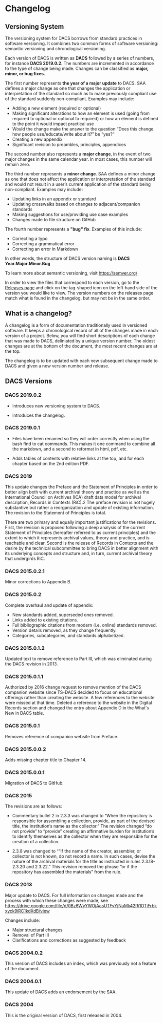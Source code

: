 # Changelog

## Versioning System

The versioning system for DACS borrows from standard practices in software versioning. It combines two common forms of software versioning: semantic versioning and chronological versioning.

Each version of DACS is written as **DACS** followed by a series of numbers, for instance **DACS 2019.0.2**. The numbers are incremented in accordance to the type of change being made. Changes can be classified as **major, minor, or bug fixes.**

The first number represents **the year of a major update** to DACS. SAA defines a major change as one that changes the application or interpretation of the standard so much as to make previously compliant use of the standard suddenly non-compliant. Examples may include:

* Adding a new element (required or optional)
* Making significant alterations to how an element is used (going from required to optional or
optional to required) or how an element is defined to the point it would impact practical use
* Would the change make the answer to the question “Does this change how people
use/educate/write about it?” be “yes?”
* Creating a new appendix
* Significant revision to preambles, principles, appendices

The second number also represents a **major change**, in the event of two major changes in the same calendar year. In most cases, this number will remain zero.

The third number represents a **minor change**. SAA defines a minor change as one that does not affect the application or interpretation of the standard and would not result in a user’s current application of the standard being non-compliant. Examples may include:
* Updating links in an appendix or standard
* Updating crosswalks based on changes to adjacent/companion standards
* Making suggestions for use/providing use case examples
* Changes made to file structure on GitHub

The fourth number represents a **"bug" fix**. Examples of this include:
* Correcting a typo
* Correcting a grammatical error
* Correcting an error in Markdown

In other words, the structure of DACS version naming is **DACS Year.Major.Minor.Bug**

To learn more about semantic versioning, visit https://semver.org/

In order to view the files that correspond to each version, go to the [Releases page](https://github.com/saa-ts-dacs/dacs/releases) and click on the tag-shaped icon on the left-hand side of the version you would like to view. The version numbers on the releases page match what is found in the changelog, but may not be in the same order.

## What is a changelog?

A changelog is a form of documentation traditionally used in versioned software. It keeps a chronological record of all of the changes made in each version of a project. Below, you will find short descriptions of each change that was made to DACS, deliniated by a unique version number. The oldest changes are at the bottom of the document, the most recent changes are at the top.

The changelog is to be updated with each new subsequent change made to DACS and given a new version number and release.

## DACS Versions

### DACS 2019.0.2

* Introduces new versioning system to DACS.

* Introduces the changelog.

### DACS 2019.0.1

* Files have been renamed so they will order correctly when using the bash find to cat commands. This makes it one command to combine all the markdown, and a second to reformat in html, pdf, etc.

* Adds tables of contents with relative links at the top, and for each chapter based on the 2nd edition PDF.

### DACS 2019

This update changes the Preface and the Statement of Principles in order to better align both with current archival theory and practice as well as the International Council on Archives (ICA) draft data model for archival description, Records in Contexts (RiC).2 The preface revision is not hugely substantive but rather a reorganization and update of existing information. The revision to the Statement of Principles is total.

There are two primary and equally important justifications for the revisions. First, the revision is proposed following a deep analysis of the current Statement of Principles (hereafter referred to as current principles) and the extent to which it represents archival values, theory and practice, and is teachable and clear. Second is the release of Records in Contexts and the desire by the technical subcommittee to bring DACS in better alignment with its underlying concepts and structure and, in turn, current archival theory that undergirds RiC.

### DACS 2015.0.2.1

Minor corrections to Appendix B.

### DACS 2015.0.2

Complete overhaul and update of appendix:

* New standards added, superseded ones removed.
* Links added to existing citations.
* Full bibliographic citations from modern (i.e. online) standards removed.
* Version details removed, as they change frequently.
* Categories, subcategories, and standards alphabetized.

### DACS 2015.0.1.2

Updated text to remove reference to Part III, which was eliminated during the DACS revision in 2013.

### DACS 2015.0.1.1

Authorized by 2016 change request to remove mention of the DACS companion website since TS-DACS decided to focus on educational offerings rather than creating the website. A few references to the website were missed at that time. Deleted a reference to the website in the Digital Records section and changed the entry about Appendix D in the What's New in DACS table.

### DACS 2015.0.1

Removes reference of companion website from Preface.

### DACS 2015.0.0.2

Adds missing chapter title to Chapter 14.

### DACS 2015.0.0.1

Migration of DACS to GitHub.

### DACS 2015

The revisions are as follows:

* Commentary bullet 2 in 2.3.3 was changed to “When the repository is responsible for assembling a collection, provide, as part of the devised title, the institution’s name as the collector.” The revision changed “do not provide” to “provide” creating an affirmative burden for institution’s to identify themselves as the collector when they are responsible for the creation of a collection.

* 2.3.6 was changed to ““If the name of the creator, assembler, or collector is not known, do not record a name. In such cases, devise the nature of the archival materials for the title as instructed in rules 2.3.18-2.3.20 and 2.3.22.” This revision removed the phrase “or if the repository has assembled the materials” from the rule.


### DACS 2013

Major update to DACS. For full information on changes made and the process with which these changes were made, see https://drive.google.com/file/d/0Bz6WyYWOjAasUTFvYjNuMk42Ri1OTjFrbkxyck9iRC1kdXdB/view

Changes include:

* Major structural changes
* Removal of Part III
* Clarifications and corrections as suggested by feedback

### DACS 2004.0.2

This version of DACS includes an index, which was previously not a feature of the document.

### DACS 2004.0.1

This update of DACS adds an endorsement by the SAA.

### DACS 2004

This is the original version of DACS, first released in 2004.
